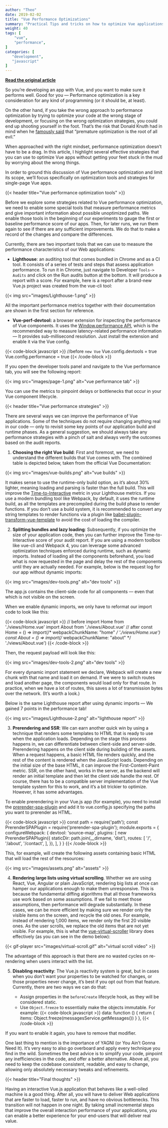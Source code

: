 ```yaml
---
author: "Theo"
date: 2019-02-02
title: "Vue Performance Optimizations"
summary: "Practical Tips and tricks on how to optimize Vue applications"
weight: 40
tags: [
    "vue",
    "performance",
]
categories: [
   "development",
   "javascript"
]
---
```


[**Read the original article**](https://sweetcode.io/vue-performance-optimization/)

So you’re developing an app with Vue, and you want to make sure it performs well. Good for you — 
Performance optimization is a key consideration for any kind of programming (or it should be, at least).

On the other hand, if you take the wrong approach to performance optimization by trying to optimize your code at the 
wrong stage of development, or focusing on the wrong optimization strategies, you could end up shooting yourself in the foot. 
That’s the risk that Donald Knuth had in mind when he [famously said](https://en.wikiquote.org/wiki/Donald_Knuth) that 
“premature optimization is the root of all evil.”

When approached with the right mindset, performance optimization doesn’t have to be a drag. In this article, I highlight 
several effective strategies that you can use to optimize Vue apps without getting your feet stuck in the mud by worrying 
about the wrong things.

In order to ground this discussion of Vue performance optimization and limit its scope, we’ll focus specifically on 
optimization tools and strategies for single-page Vue apps.

{{< header title="Vue performance optimization tools" >}}

Before we explore some strategies related to Vue performance optimization, 
we need to enable some special tools that measure performance metrics and give important information about possible 
unoptimized paths. We enable those tools in the beginning of our experiments to gauge the first or baseline performance 
score of our apps. Then, for later runs, we run them again to see if there are any sufficient improvements. 
We do that to make a record of the changes and compare the differences.

Currently, there are two important tools that we can use to measure the performance characteristics of our Web applications:

* **Lighthouse**: an auditing tool that comes bundled in Chrome and as a CI tool. 
It consists of a series of tests and steps that assess application performance. 
To run it in Chrome, just navigate to Developer `Tools-> Audits` and click on the Run audits button at the bottom. 
It will produce a report with a score. For example, here is a report after a brand-new Vue.js project was created 
from the vue-cli tool:

{{< img src="images/Lighthouse-1.png" >}}

All the important performance metrics together with their documentation are shown in the first section for reference.

* **Vue-perf-devtool:** a browser extension for inspecting the performance of Vue components. 
It uses the [Window.performance API](https://developer.mozilla.org/en-US/docs/Web/API/Window/performance), which is the recommended way to measure latency-related performance information — It provides sub-millisecond resolution. Just install the extension and enable it via the Vue config.

{{< code-block javascript >}}
//before `new Vue`
Vue.config.devtools = true
Vue.config.performance = true
{{< /code-block >}}

If you open the developer tools panel and navigate to the Vue performance tab, you will see the following report:

{{< img src="images/page-1.png" alt="vue performance tab" >}}

You can use the metrics to pinpoint delays or bottlenecks that occur in your Vue component lifecycle.

{{< header title="Vue performance strategies" >}}

There are several ways we can improve the performance of Vue applications. Some of the techniques do not require 
changing anything real in our code — only to revisit some key points of our application build and runtime phases. 
As a general suggestion, we should always take any performance strategies with a pinch of salt and always verify the 
outcomes based on the audit reports.

1. **Choosing the right Vue build**: First and foremost, we need to understand the different builds that Vue comes with. 
The combined table is depicted below, taken from the official Vue Documentation:

{{< img src="images/vue-builds.png" alt="vue builds" >}}

It makes sense to use the runtime-only build option, as it’s about 30% lighter, meaning loading and parsing is faster 
than the full build. This will improve the [Time-to-Interactive](https://developers.google.com/web/tools/lighthouse/audits/time-to-interactive) metric in your Lighthouse metrics. 
If you use a modern bundling tool like Webpack, by default, it uses the runtime build, as all the templates are 
precompiled during the build phase to render functions. If you don’t use a build system, it is recommended to 
convert any string templates to render functions via a plugin like [babel-plugin-transform-vue-template](https://github.com/egoist/babel-plugin-transform-vue-template) to avoid the 
cost of loading the compiler.

2. **Splitting bundles and lazy loading**: Subsequently, if you optimize the size of your application code, 
then you can further improve the Time-to-Interactive score of your audit report. 
If you are using a modern toolbox like vue-cli and Webpack 4, you can leverage some advanced optimization 
techniques enforced during runtime, such as dynamic imports. Instead of loading all the components beforehand, 
you load what is now requested in the page and delay the rest of the components until they are actually needed.
For example, below is the request log for our app without dynamic imports:

{{< img src="images/dev-tools.png" alt="dev tools" >}}

The app.js contains the client-side code for all components — even that which is not visible on the screen.

When we enable dynamic imports, we only have to reformat our import code to look like this:

{{< code-block javascript >}}
// before
import Home from './views/Home.vue'
import About from './views/About.vue'
// after
const Home = () => import(/* webpackChunkName: "home" */ './views/Home.vue')
const About = () => import(/* webpackChunkName: "about" */ './views/About.vue')
{{< /code-block >}}

Then, the request payload will look like this:

{{< img src="images/dev-tools-2.png" alt="dev tools" >}}

For every dynamic import statement we declare, Webpack will create a new chunk with that name and load it on demand. 
If we were to switch routes and load another page, the components would load only for that route. 
In practice, when we have a lot of routes, this saves a lot of transmission bytes over the network. (It’s worth a look.)

Below is the same Lighthouse report after using dynamic imports — We gained 7 points in the performance tab!

{{< img src="images/Lighthouse-2.png" alt="lighthouse report" >}}

3. **Prerendering and SSR**: We can earn another quick win by using a technique that renders some templates to HTML 
that is ready to use when the application loads. Depending on the stage this process happens in, we can differentiate 
between client-side and server-side. Prerendering happens on the client side during building of the assets. 
When a request happens, a basic HTML file renders quickly, and the rest of the content is rendered when the JavaScript 
loads. Depending on the initial size of the base HTML, it can improve the First-Content-Paint metric. SSR, on the other 
hand, works in the server, as the backend will render an initial template and then let the client side handle the rest. 
Of course, there has to be a compatible server implementation of the Vue template system for this to work, and it’s a bit 
trickier to optimize. However, it has some advantages.

To enable prerendering in your Vue.js app (for example), you need to install the [prerender-spa-plugin](https://www.npmjs.com/package/prerender-spa-plugin) and add it to 
vue.config.js specifying the paths you want to prerender as HTML.

{{< code-block javascript >}}
const path = require('path');
const PrerenderSPAPlugin = require('prerender-spa-plugin');
module.exports = {
 configureWebpack: {
   devtool: 'source-map',
   plugins: [
   new PrerenderSPAPlugin({
     staticDir: path.join(__dirname, 'dist'),
     routes: [
       '/',
       '/about',
       '/contact',
     ],
   }),
 ],
 }
}
{{< /code-block >}}

This, for example, will create the following assets containing basic HTML that will load the rest of the resources:

{{< img src="images/assets.png" alt="assets" >}}

4. **Rendering large lists using virtual scrolling**. Whether we are using React, Vue, Angular or plain JavaScript, 
rendering big lists at once can hamper our applications enough to make them unresponsive. 
This is because the fundamental diffing algorithms that all those frameworks use work based on some assumptions. 
If we fail to meet those assumptions, then performance will degrade substantially. 
In these cases, we can be more efficient by making sure we render only the visible items on the screen, 
and recycle the old ones. For example, instead of rendering 1,000 items, we render only the first 20 visible ones. 
As the user scrolls, we replace the old items that are not yet visible. For example, this is what the [vue-virtual-scroller](https://github.com/Akryum/vue-virtual-scroller) 
library does effectively (as you can see in the demo below):

{{< gif-player src="images/virtual-scroll.gif" alt="virtual scroll video" >}}

The advantage of this approach is that there are no wasted cycles on re-rendering when users interact with the list.

5. **Disabling reactivity**: The Vue.js reactivity system is great, but in cases when you don’t want your properties to 
be watched for changes, or those properties never change, it’s best if you opt out from that feature. Currently, 
there are two ways we can do that:

    * Assign properties in the `beforeCreate` lifecycle hook, as they will be considered static.
    * Use `Object.freeze` to essentially make the objects immutable. For example:
{{< code-block javascript >}}
data: function () {
      return {
        items: Object.freeze(messagesService.getMessages())
      }
    },
{{< /code-block >}}

If you want to enable it again, you have to remove that modifier.

One last thing to mention is the importance of YAGNI (or You Ain’t Gonna Need It). 
It’s very easy to also go overboard and apply every technique you find in the wild. 
Sometimes the best advice is to simplify your code, pinpoint any inefficiencies in the code, and offer a better 
alternative. Above all, you need to keep the codebase consistent, readable, and easy to change, allowing only absolutely 
necessary tweaks and refinements.

{{< header title="Final thoughts" >}}

Having an interactive Vue.js application that behaves like a well-oiled machine is a good thing. 
After all, you will have to deliver Web applications that are faster to load, faster to run, 
and have no obvious bottlenecks. This transition will not happen in one night. 
By taking small incremental steps that improve the overall interaction performance of your applications, 
you can enable a better experience for your end-users that will deliver real value.
